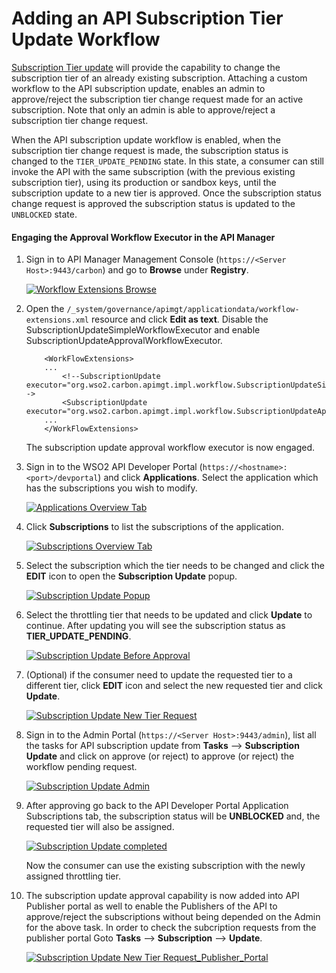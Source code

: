 # Adding an API Subscription Tier Update Workflow

[Subscription Tier update]({{base_path}}/consume/manage-subscription/subscribe-to-an-api/) will provide the capability to change the subscription tier of an already existing subscription. Attaching a custom workflow to the API subscription update, enables an admin to approve/reject the subscription tier change request made for an active subscription. Note that only an admin is able to approve/reject a subscription tier change request.

When the API subscription update workflow is enabled, when the subscription tier change request is made, the subscription status is changed to the `TIER_UPDATE_PENDING` state. In this state, a consumer can still invoke the API with the same subscription (with the previous existing subscription tier), using its production or sandbox keys, until the subscription update to a new tier is approved. Once the subscription status change request is approved the subscription status is updated to the `UNBLOCKED` state.

#### Engaging the Approval Workflow Executor in the API Manager

1.  Sign in to API Manager Management Console (`https://<Server Host>:9443/carbon`) and go to **Browse** under **Registry**.

    [![Workflow Extensions Browse]({{base_path}}/assets/img/learn/navigate-main-resources.png)]({{base_path}}/assets/img/learn/navigate-main-resources.png)

2.  Open the `/_system/governance/apimgt/applicationdata/workflow-extensions.xml` resource and click **Edit as text**. Disable the SubscriptionUpdateSimpleWorkflowExecutor and enable SubscriptionUpdateApprovalWorkflowExecutor. 
    ``` 
        <WorkFlowExtensions>
        ...
            <!--SubscriptionUpdate executor="org.wso2.carbon.apimgt.impl.workflow.SubscriptionUpdateSimpleWorkflowExecutor"/-->
            <SubscriptionUpdate executor="org.wso2.carbon.apimgt.impl.workflow.SubscriptionUpdateApprovalWorkflowExecutor"/>
        ...
        </WorkFlowExtensions>
    ```

    The subscription update approval workflow executor is now engaged.


3.  Sign in to the WSO2 API Developer Portal (`https://<hostname>:<port>/devportal`) and click **Applications**. Select the application which has the subscriptions you wish to modify.

    [![Applications Overview Tab]({{base_path}}/assets/img/learn/application-overview.png)]({{base_path}}/assets/img/learn/application-overview.png)


4. Click **Subscriptions** to list the subscriptions of the application.
    
    [![Subscriptions Overview Tab]({{base_path}}/assets/img/learn/subscriptions-overview-tab.png)]({{base_path}}/assets/img/learn/subscriptions-overview-tab.png)

     
5.  Select the subscription which the tier needs to be changed and click the **EDIT** icon to open the **Subscription Update** popup.

    [![Subscription Update Popup]({{base_path}}/assets/img/learn/subscription-update-popup-start.png)]({{base_path}}/assets/img/learn/subscription-update-popup-start.png)

6.  Select the throttling tier that needs to be updated and click **Update** to continue. After updating you will see the subscription status as **TIER_UPDATE_PENDING**.

    [![Subscription Update Before Approval]({{base_path}}/assets/img/learn/subscription-update-before-approval.png)]({{base_path}}/assets/img/learn/subscription-update-before-approval.png)
    
7.  (Optional) if the consumer need to update the requested tier to a different tier, click **EDIT** icon and select the new requested tier and click **Update**.
    
    [![Subscription Update New Tier Request]({{base_path}}/assets/img/learn/subscription-update-new-tier-request.png)]({{base_path}}/assets/img/learn/subscription-update-new-tier-request.png)
    
8.  Sign in to the Admin Portal (`https://<Server Host>:9443/admin`), list all the tasks for API subscription update from **Tasks** --> **Subscription Update** and click on approve (or reject) to approve (or reject) the workflow pending request.

    [![Subscription Update Admin]({{base_path}}/assets/img/learn/subscription-update-admin-entry.png)]({{base_path}}/assets/img/learn/subscription-update-admin-entry.png)

9.  After approving go back to the API Developer Portal Application Subscriptions tab, the subscription status will be **UNBLOCKED** and, the requested tier will also be assigned.
     
    [![Subscription Update completed]({{base_path}}/assets/img/learn/subscription-update-completed.png)]({{base_path}}/assets/img/learn/subscription-update-completed.png)

    Now the consumer can use the existing subscription with the newly assigned throttling tier.

10. The subscription update approval capability is now added into API Publisher portal as well to enable the Publishers of the API to
    approve/reject the subscriptions without being depended on the Admin for the above task. In order to check the subcription
    requests from the publisher portal Goto **Tasks** --> **Subscription** --> **Update**.

    [![Subscription Update New Tier Request_Publisher_Portal]({{base_path}}/assets/img/learn/subscription-update-approval-in-publisher.png)]({{base_path}}/assets/img/learn/subscription-update-approval-in-publisher.png)


